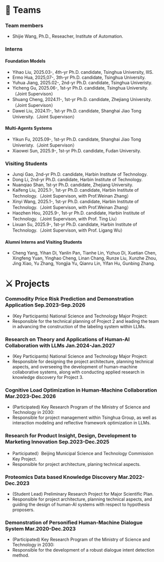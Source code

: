 # 🌃 Teams
### Team members
- Shijie Wang, Ph.D., Reseacher, Institute of Automation.

### Interns

#### Foundation Models 
- Yihao Liu, 2025.03-, 4th-yr Ph.D. candidate, Tsinghua University, IIIS.
- Ermo Hua, 2025,07-, 3th-yr Ph.D. candidate, Tsinghua University.
- Yuhua Jiang, 2025.02-, 2nd-yr Ph.D. candidate, Tsinghua Univeristy. 
- Yicheng Gu, 2025.06-, 1st-yr Ph.D. candidate, Tsinghua University.（Joint Supervison）
- Shuang Cheng, 2024.11-, 1st-yr Ph.D. candidate, Zhejiang University.（Joint Supervison）
- Dawei Liu, 2024.11-, 1st-yr Ph.D. candidate, Shanghai Jiao Tong University.（Joint Supervison）

#### Multi-Agents Systems
- Yikun Fu, 2025.09-, 1st-yr Ph.D. candidate, Shanghai Jiao Tong Univeristy.（Joint Supervison）
- Xiaowei Sun, 2025.9-, 1st-yr Ph.D. candidate, Fudan University.

### Visiting Students 
- Junqi Gao, 2nd-yr Ph.D. candidate, Harbin Institute of Technology.
- Dong Li, 2nd-yr Ph.D. candidate, Harbin Institute of Technology.
- Nuanqiao Shan, 1st-yr Ph.D. candidate, Zhejiang University.
- Kaifeng Liu, 2025.1-, 1st-yr Ph.D. candidate, Harbin Institute of Technology.（Joint Supervison, with Prof.Weinan Zhang）
- Xinyi Wang, 2025.1-, 1st-yr Ph.D. candidate, Harbin Institute of Technology.（Joint Supervison, with Prof.Weinan Zhang）
- Haozhen Hou, 2025.9-, 1st-yr Ph.D. candidate, Harbin Institute of Technology.（Joint Supervison, with Prof. Ting Liu）
- Lixuan Su, 2025.9-, 1st-yr Ph.D. candidate, Harbin Institute of Technology.（Joint Supervison, with Prof. Ligang Wu）

#### Alumni Interns and Visiting Students
- Cheng Yang, Yihan Di, Yanlin Pan, Tianhe Lin, Yizhuo Di, Xuetian Chen, Xingfeng Yuan, Yinghao Cheng, Linan Chang, Runze Liu, Xunzhe Zhou, Jing Xiao, Yu Zhang, Yongjia Yu, Qianru Lin, Yifan Hu, Gunbing Zhang.

# ⚔ Projects
### Commodity Price Risk Prediction and Demonstration Application **Sep.2023-Sep.2026**
  - (Key Participants)  National Science and Technology Major Project:
  - Responsible for the technical planning of Project 2 and leading the team in advancing the construction of the labeling system within LLMs.

### Research on Theory and Applications of Human-AI Collaboration with LLMs **Jan.2024-Jan.2027**
  - (Key Participants) National Science and Technology Major Project:
  -  Responsible for designing the project architecture, planning technical aspects, and overseeing the development of human-machine collaborative systems, along with conducting applied research in knowledge discovery for Project 3.
    
### Cognitive Load Optimization in Human-Machine Collaboration **Mar.2023-Dec.2026**
  - (Participated) Key Research Program of the Ministry of Science and Technology in 2030:
  - Responsible for project management within Tsinghua Group, as well as interaction modeling and reflective framework optimization in LLMs.

### Research for Product Insight, Design, Development to Marketing Innovation **Sep.2023-Dec.2025**
  - Participated）Beijing Municipal Science and Technology Commission Key Project.
  - Responsible for project architecture, planing technical aspects.

### Proteomics Data based Knowledge Discovery **Mar.2022-Dec.2023** 
  - (Student Lead) Preliminary Research Project for Major Scientific Plan.
  - Responsible for project architecture, planning technical aspects, and guiding the design of human-AI systems with respect to hypothesis proposers.
    
### Demonstration of Personified Human-Machine Dialogue System **Mar.2020-Dec.2023**
  - (Participated) Key Research Program of the Ministry of Science and Technology in 2030: 
  - Responsible for the development of a robust dialogue intent detection method.


<script type='text/javascript' id='clustrmaps' src='//cdn.clustrmaps.com/map_v2.js?cl=ffffff&w=243&t=n&d=ujpjNGmVrdWti53wqBuAxF7eHAjpY90xVVy6lWB7ZdI&co=2d78ad&ct=ffffff&cmo=3acc3a&cmn=ff5353'></script>
